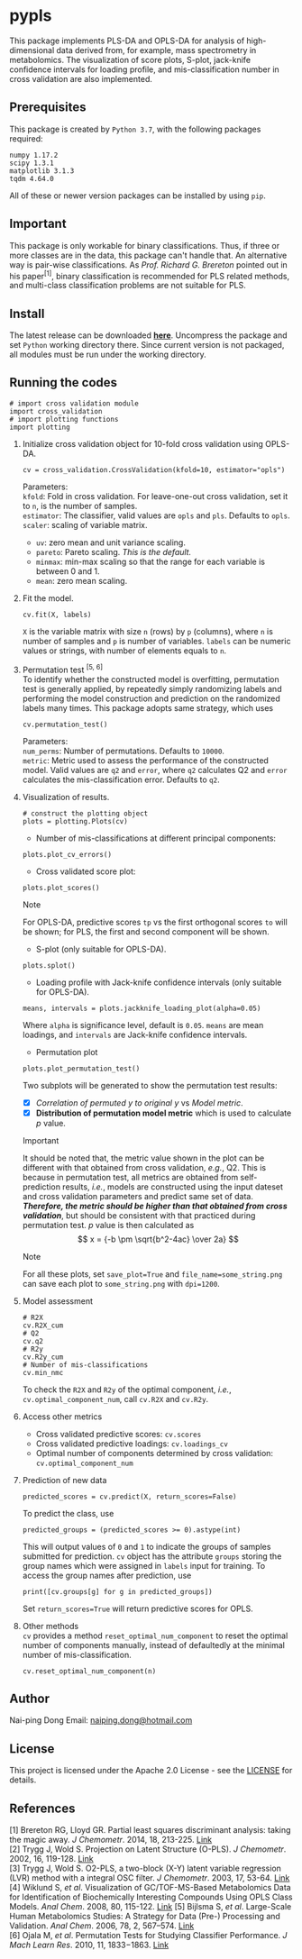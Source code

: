 # pypls
This package implements PLS-DA and OPLS-DA for analysis of
high-dimensional data derived from, for example, mass spectrometry
in metabolomics. The visualization of score plots, S-plot, jack-knife
confidence intervals for loading profile, and mis-classification number
in cross validation are also implemented.
## Prerequisites
This package is created by ```Python 3.7```, with the following packages
required:
```
numpy 1.17.2
scipy 1.3.1
matplotlib 3.1.3
tqdm 4.64.0
```
All of these or newer version packages can be installed by using ``pip``.
## Important
This package is only workable for binary classifications. Thus, if three or
more classes are in the data, this package can't handle that. An alternative
way is pair-wise classifications. As *Prof. Richard G. Brereton*
pointed out in his paper<sup>[1]</sup>, binary classification is recommended for PLS
related methods, and multi-class classification problems are not suitable
for PLS. 
## Install
The latest release can be downloaded
[**here**](https://github.com/DongElkan/pypls/releases).
Uncompress the package and set `Python` working directory there.
Since current version is not packaged, all modules must be run
under the working directory.
## Running the codes
```
# import cross validation module
import cross_validation
# import plotting functions
import plotting
``` 
1. Initialize cross validation object for 10-fold cross validation using
OPLS-DA.
    ```
    cv = cross_validation.CrossValidation(kfold=10, estimator="opls")
    ```
    Parameters:  
    `kfold`: Fold in cross validation. For leave-one-out cross validation,
    set it to `n`, is the number of samples.  
    `estimator`: The classifier, valid values are `opls` and `pls`. Defaults to `opls`.  
    `scaler`: scaling of variable matrix.    
     * `uv`: zero mean and unit variance scaling.  
     * `pareto`: Pareto scaling. *This is the default.*  
     * `minmax`: min-max scaling so that the range for each variable is
     between 0 and 1.  
     * `mean`: zero mean scaling.
2. Fit the model.
   ```
   cv.fit(X, labels)
   ```
   `X` is the variable matrix with size `n` (rows) by `p` (columns), where
   `n` is number of samples and `p` is number of variables.
   `labels` can be numeric values or strings, with number of
   elements equals to `n`.
3. Permutation test <sup>[5, 6]</sup>    
    To identify whether the constructed model is overfitting, permutation
test is generally applied, by repeatedly simply randomizing labels and performing
the model construction and prediction on the randomized labels many times. This
package adopts same strategy, which uses
    ```
    cv.permutation_test()
    ```
    Parameters:  
    `num_perms`: Number of permutations. Defaults to `10000`.  
    `metric`: Metric used to assess the performance of the constructed model. Valid
values are `q2` and `error`, where `q2` calculates Q2 and `error` calculates the
mis-classification error. Defaults to `q2`.
4. Visualization of results.
    ```
    # construct the plotting object
    plots = plotting.Plots(cv)
    ```
    * Number of mis-classifications at different principal components:
    ```
    plots.plot_cv_errors()
    ```
    * Cross validated score plot:
    ```
    plots.plot_scores()
    ```
   > [!NOTE]  
   > For OPLS-DA, predictive scores `tp` vs the first orthogonal
    scores `to` will be shown; for PLS, the first and second component will
    be shown.
    * S-plot (only suitable for OPLS-DA).
    ```
    plots.splot()
    ```
    * Loading profile with Jack-knife confidence intervals (only suitable for OPLS-DA).
    ```
    means, intervals = plots.jackknife_loading_plot(alpha=0.05)
    ```
    Where `alpha` is significance level, default is `0.05`.
    `means` are mean loadings, and `intervals` are
    Jack-knife confidence intervals.  
    * Permutation plot
    ```
   plots.plot_permutation_test()
   ```
   Two subplots will be generated to show the permutation test results:  
    - [x] _Correlation of permuted y to original y_ vs _Model metric_.
    - [x] **Distribution of permutation model metric** which is used to calculate _p_ value. 
   > [!IMPORTANT]  
   > It should be noted that, the metric value shown in the plot can be different with that obtained
from cross validation, _e.g._, Q2. This is because in permutation test, all metrics are obtained from
self-prediction results, _i.e._, models are constructed using the input dateset and cross validation
parameters and predict same set of data. **_Therefore, the metric should be higher than that obtained
from cross validation_**, but should be consistent with that practiced during permutation test. _p_
value is then calculated as  
$$ x = {-b \pm \sqrt{b^2-4ac} \over 2a} $$
    
   > [!NOTE]  
   > For all these plots, set `save_plot=True` and `file_name=some_string.png`
can save each plot to `some_string.png` with `dpi=1200`.
5. Model assessment
    ```
    # R2X
    cv.R2X_cum
    # Q2
    cv.q2
    # R2y
    cv.R2y_cum
    # Number of mis-classifications
    cv.min_nmc
    ```
   To check the `R2X` and `R2y` of the optimal component, _i.e._,
`cv.optimal_component_num`, call `cv.R2X` and `cv.R2y`.
6. Access other metrics
    * Cross validated predictive scores: `cv.scores`
    * Cross validated predictive loadings: `cv.loadings_cv`
    * Optimal number of components determined by cross
    validation: `cv.optimal_component_num`
7. Prediction of new data
    ```
    predicted_scores = cv.predict(X, return_scores=False)
    ```
    To predict the class, use
    ```
    predicted_groups = (predicted_scores >= 0).astype(int)
    ```
    This will output values of `0` and `1` to indicate the
    groups of samples submitted for prediction. `cv` object
    has the attribute `groups` storing the group names which
    were assigned in `labels` input for training. To access the
    group names after prediction, use
    ```
    print([cv.groups[g] for g in predicted_groups])
    ```
    Set `return_scores=True` will return predictive scores for OPLS.
8. Other methods  
    `cv` provides a method `reset_optimal_num_component` to reset
    the optimal number of components manually, instead of defaultedly
    at the minimal number of mis-classification.
    ```
    cv.reset_optimal_num_component(n)
    ```

## Author
Nai-ping Dong
Email: naiping.dong@hotmail.com

## License
This project is licensed under the Apache 2.0 License - see the [LICENSE](https://github.com/DongElkan/pypls/blob/master/LICENSE) for details.

## References
[1] Brereton RG, Lloyd GR. Partial least squares discriminant analysis:
taking the magic away. *J Chemometr*. 2014, 18, 213-225.
[Link](https://onlinelibrary.wiley.com/doi/abs/10.1002/cem.2609)  
[2] Trygg J, Wold S. Projection on Latent Structure (O-PLS). *J
Chemometr*. 2002, 16, 119-128.
[Link](https://onlinelibrary.wiley.com/doi/abs/10.1002/cem.695)   
[3] Trygg J, Wold S. O2-PLS, a two-block (X-Y) latent variable regression
(LVR) method with a integral OSC filter. *J Chemometr*. 2003, 17, 53-64.
[Link](https://onlinelibrary.wiley.com/doi/abs/10.1002/cem.775)  
[4] Wiklund S, *et al*. Visualization of GC/TOF-MS-Based Metabolomics
Data for Identification of Biochemically Interesting Compounds Using
OPLS Class Models. *Anal Chem*. 2008, 80, 115-122.
[Link](https://pubs.acs.org/doi/abs/10.1021/ac0713510)
[5] Bijlsma S, *et al*. Large-Scale Human Metabolomics Studies: A Strategy for
Data (Pre-) Processing and Validation. *Anal Chem*. 2006, 78, 2, 567–574.
[Link](https://pubs.acs.org/doi/10.1021/ac051495j)  
[6] Ojala M, *et al*. Permutation Tests for Studying Classifier Performance.
*J Mach Learn Res*. 2010, 11, 1833−1863.
[Link](https://www.jmlr.org/papers/v11/ojala10a.html)